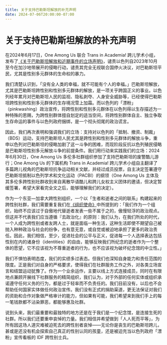 ```yaml
---
title: 关于支持巴勒斯坦解放的补充声明
date: 2024-07-06T20:00:00-07:00
---
```


# 关于支持巴勒斯坦解放的补充声明

在2024年6月17日，One Among Us 联合 Trans in Academia! 跨儿学术小组，发布了[《关于巴勒斯坦解放和近期事件的立场声明》](https://oneamongus.ca/zh-Hans/posts/statement-simone)，谴责以色列自2023年10月至今在加沙地带展开的侵略行动，谴责其完全无视联合国停火决议，对巴勒斯坦平民，尤其是性别多元群体的生命权的暴力。

我们清楚认识到，「没有全人类的幸福，就不可能有个人的幸福。」巴勒斯坦解放，尤其是巴勒斯坦跨性别和性别多元群体的解放，是一项关乎跨国正义的事业。以色列经年累月对巴勒斯坦人民的监视、隐私剥夺、人身安全威胁等，已经使得巴勒斯坦跨性别和性别多元群体的生存境况雪上加霜。而以色列的「漂粉」（pinkwashing）政治宣传，将跨性别和性别多元群体在以色列得以生存描述为一种特殊的恩赐，为跨性别群体擅自划定的适当空间，将跨性别群体自主、独立争取生存命运的事件与以色列政府捆绑，是一个彻头彻尾的政治谎言。

因此，我们再次表明和强调我们的立场：支持对以色列的「抵制、撤资、制裁」（BDS）运动，支持巴勒斯坦人民尤其是跨性别和性别多元群体的解放斗争，重申以色列对巴勒斯坦的侵略加剧了这一斗争的困难，而现阶段反抗以色列殖民侵略是巴勒斯坦性别多元解放斗争的前提条件。我们用行动来实践我们的立场：2024年6月30日，One Among Us 多伦多社群组织参加了支持巴勒斯坦的废警酷儿游行；One Among Us 的下属机构 Trans in Academia! 跨儿学术小组自主翻译了多篇跨儿视角的巴勒斯坦抗争运动相关文献，并经过成员投票，自主决定签署遵守巴勒斯坦抵制以色列学术和文化运动（PACBI）的纲领（One Among Us 主体及其多伦多跨性别社群收到来自离散华语酷儿和跨儿女权主义团体的邀请，但决定暂缓签署，希望大家看完全文之后，能够理解我们的决定）。

作为一个东亚—加拿大跨性别组织，一个以「生者和逝者之间的联系」构建起来的跨性别社群，我们需要重复我们在[《组织使命》](https://oneamongus.ca/zh-Hans/posts/mandate)中所提到的：「我们作为一个组织，始终不应该过于自傲地代替逝者发表一些不属于之的，傲慢轻浮的政治观点。但这并不代表我们应当遵循『去政治化』的原则：我们认为，在我们所处的时代，一个人成为跨性别或者友跨人士，就是面临一种生活，这种生活即使不期望自己被抛入种种政治与社会的纷争，也有意无意，或自觉或被迫地承担了更多的政治责任。因此，我们相信，至少，促进社会的公平与正义，促进每一个人选择表达包括性别在内的诸身份（identities）的自由，能够反映我们所纪念的逝者作为一个整体的愿望，它不应该视为不尊重逝者的行为，也不应该视为破坏纪念馆的中立性。」

我们不惧怕表明态度，我们的实绩多过表态。但我们也深知自身能力和责任范围的限度。正是我们对自身的严格要求，使得我们在社群服务工作之外，对各类立场宣言和结盟运动犹豫了。作为一个业余运作，主要以线上方式连接成员，同时在有限地点兼顾开展线下社群服务的精简组织，我们认为，对于外部的任何实体或组织承诺遵守任何义务的行为，都是过于轻率而不负责任的。我们目前没有，以后也不会帮助任何国家实体做任何政治宣传。我们没有正式的捐助渠道，更无法保证对我们的资助和合作对象做严格审计的能力，但如果有可能，我们希望来到我们手上的每一笔钱款都不沾染罪恶，都能够惠及社群。

说到头来，我们最重要和最独特的地方还是在于我们是一个纪念馆，是连接生死的社群。所以我们还要重申哀悼的力量。我们相信并希望做到「人人死而平等」，为所有因这场人道灾难被迫死去的跨性别者哀悼——无论你是丧生的巴勒斯坦跨儿，甚或是还没有机会探索自己真正的性别认同的孩童，还是被迫充当以色列政府「漂粉」宣传看板的 IDF 跨性别士兵。
